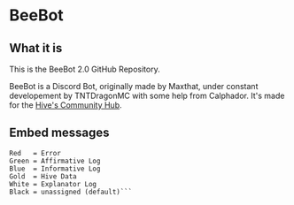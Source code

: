 # BeeBot #

## What it is ##

This is the BeeBot 2.0 GitHub Repository.

BeeBot is a Discord Bot, originally made by Maxthat, under constant developement by TNTDragonMC with some help from Calphador. It's made for the [Hive's Community Hub](https://discord.gg/q4mAbPK).

## Embed messages ##

```
Red   = Error
Green = Affirmative Log
Blue  = Informative Log
Gold  = Hive Data
White = Explanator Log
Black = unassigned (default)```
